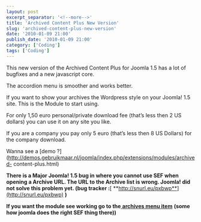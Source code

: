 ```yaml
---
layout: post
excerpt_separator: '<!--more-->'
title: 'Archived Content Plus New Version'
slug: 'archived-content-plus-new-version'
date: '2010-01-09 21:00'
publish_date: '2010-01-09 21:00'
category: ['Coding']
tags: ['Coding']
---
```

This new version of the Archived Content Plus for Joomla 1.5 has a lot of
bugfixes and a new javascript core.  
  
The accordion menu is smoother and works better.  
  
If you want to show your archives the Wordpress style on your Joomla! 1.5
site. This is the Module to start using.  
  
  
  
For only 1,50 euro personal/private download fee (that’s less then 2 US
dollars) you can use it on any site you like.  
  
If you are a company you pay only 5 euro (that’s less then 8 US Dollars) for
the company download.  
  
Wanna see a [demo
?](http://demos.gebruikmaar.nl/joomla/index.php/extensions/modules/archived-
content-plus.html)  
  
  
  
**There is a Major Joomla! 1.5 bug in where you cannot use SEF when opening a
Archive URL. The URL to the Archive list is wrong. Joomla! did not solve this
problem yet. (bug tracker :**[
**http://snurl.eu/pxbwp**](http://snurl.eu/pxbwp) **)**  
  
 **If you want the module see working go to the**[ **archives menu
item**](http://theovandersluijs.blogspot.com/index.php/archives.html) **(some
how joomla does the right SEF thing there))**

